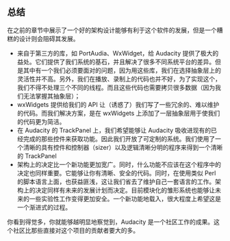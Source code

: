 ## 总结
在之前的章节中展示了一个好的架构设计能够有利于这个软件的发展，但是一个糟糕的设计则会阻碍其发展。

* 来自于第三方的库，如 PortAudia、WxWidget，给 Audacity 提供了极大的益处。它们提供了我们系统的基石，并且解决了很多不同系统平台的差异。但是其中有一个我们必须要面对的问题，因为用这些库，我们在选择抽象层上的灵活性并不高。另外，我们在播放、录制上的代码也并不好，为了实现这个，我们不得不处理三个不同的线程。而且这些代码也需要拷贝很多数据（因为我们无法掌握其抽象层）；
* wxWidgets 提供给我们的 API 让（诱惑了）我们写了一些冗余的、难以维护的代码。而我们解决方案，是在 wxWidgets 上添加了一层抽象层用于使我们的代码更为简洁。
* 在 Audacity 的 TrackPanel 上，我们希望能够让 Audacity 吸收进现有的已经完成的那些控件来获取功能。因此我们开放了可定制的系统。我们使用了一个清晰的具有控件和控制器（sizer）以及逻辑清晰分明的程序来得到一个清晰的 TrackPanel
* 架构上的决定比一个新功能更加宽广。同时，什么功能不应该在这个程序中的决定也同样重要。它能够让你有清晰、安全的代码。同时，在使用类似 Perl 的脚本语言上面，也获益匪浅，这让我们省去了维护自己一套语言的工作。架构上的决定同样有未来的发展计划而决定。目前模块化的雏形系统也能够让未来的一些实验性工作变得更加安全。一个新功能地载入，很大程度上希望这是一个渐进式的过程。

你看到得觉多，你就能够越明显地察觉到，Audacity 是一个社区工作的成果。这个社区比那些直接对这个项目的贡献者要大的多。